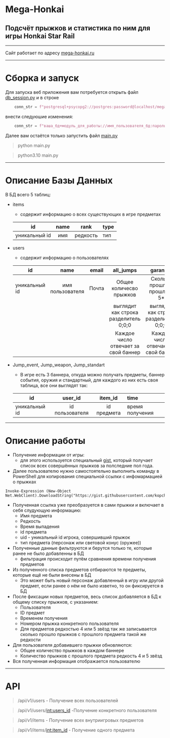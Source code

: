 Mega-Honkai
===
Подсчёт прыжков и статистика по ним для игры Honkai Star Rail
---
___
Сайт работает по адресу [mega-honkai.ru](https://mega-honkai.ru/)
___
Сборка и запуск
===
Для запуска веб приложения вам потребуется открыть файл [db_session.py](https://github.com/kopch02/mega_honkai/blob/master/data/db_session.py)
и в строке

```Python
    conn_str = f"postgresql+psycopg2://postgres:password@localhost/mega_honkai"
```
внести следуюшие изменения:
```Python
    conn_str = f"ваша_бд+модуль_для_работы://имя_пользователя_бд:пароль@localhost/название_бд"
```
Далее вам остаётся только запустить файл [main.py](https://github.com/kopch02/mega_honkai/blob/master/main.py)
>python main.py

>python3.10 main.py
___
Описание Базы Данных
===
В БД всего 5 таблиц:
- items
    - содержит информацию о всех существующих в игре предметах

    | id | name | rank | type |
    |---------|:------:|:-------:|:-----|
    |уникальный id|имя|редкость|тип|

- users
    - содержит информацию о пользователях

    | id | name | email | all_jumps | garant_5 | garant_4 | hashed_password |
    |------|:-----:|:-----:|:-----:|:----:|:----:|:---|
    |уникальный id|имя пользователя|Почта|Общее количесво прыжков| Сколько прошло с прошлого 5*|Сколько прошло с прошлого 4*| Хешированный пароль|
    ||||выглядит как строка разделитель 0;0;0|выглядит как строка разделитель 0;0;0|выглядит как строка разделитель 0;0;0|
    ||||Каждое число отвечает за свой баннер|Каждое число отвечает за свой баннер|Каждое число отвечает за свой баннер|

- Jump_event, Jump_weapon, Jump_standart
    - В игре есть 3 баннера, откуда можно получать предметы, баннер события, оружия и стандартный, для каждого из них есть своя таблица, все они выглядят так:

    | id | user_id | item_id | time |
    |--------|:------:|:-------:|:-----|
    |уникальный id|id пользователя|id предмета|время получения|
___
Описание работы
===

- Получение информации от игры:
    - для этого используется специальный [gist](https://gist.github.com/kopch02/a98fe2107e7897672d05a1bd25b20e8a), который получает список всех совершённых прыжков за    полследние пол года.
- Далее пользователю нужно самостоятельно выполнить команду в PowerShell для копирования специальной ссылки с инфомармацией о прыжках
``` 
Invoke-Expression (New-Object Net.WebClient).DownloadString("https://gist.githubusercontent.com/kopch02/a98fe2107e7897672d05a1bd25b20e8a/raw/bdf44928a82825db5d417392d987566895ac820f/gistfile1.txt")
```
- Полученная ссылка уже преобразуется в сами прыжки и включает в себя слудующую информацию:
    - Имя предмета
    - Редкость
    - Время выпадения
    - id предмета
    - uid - уникальный id игрока, совершивший прыжок
    - тип предмета (персонаж или световой конус (оружее))
- Полученные данные фильтруются и берутся только те, которые ранее не было добавленны в БД
    - фильтрация происходит путём сравнения времени получения предметов
- Из полученного списка предметов отбираются те предметы, которые ещё не были внесены в БД
    - Это может быть новый персонаж добавленный в игру или другой предмет, если ранее о нём не было изветно, то он фиксируется в БД
- После фиксации новых предметов, весь список добавляется в БД к общему списку прыжков, с указанием:
    - Пользователя
    - ID предмет
    - Временем получения
    - Номером прыжка конкретного пользователя
    - Для предметов редкостью 4 или 5 звёзд так же записывается сколько прошло прыжков с прошлого предмета такой же редкости
- Для пользователя добавившего прыжки обновляются:
    - Общее количество прыжков в каждом баннере
    - Количество прыжков с прошлого предмета редкость 4 и 5 звёзд
- Вся полученная информация отображается пользователю
___
API
===
>/api/v1/users - Получение всех пользователей

>/api/v1/users/<int:users_id> -Получение конкретного пользователя

>/api/v1/items - Получение всех внутриигровых предметов

>/api/v1/items/<int:item_id> - Получение одного предмета